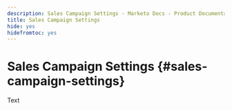 ```yaml
---
description: Sales Campaign Settings - Marketo Docs - Product Documentation
title: Sales Campaign Settings
hide: yes
hidefromtoc: yes
---
```

# Sales Campaign Settings {#sales-campaign-settings}

Text
